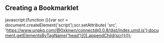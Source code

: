 ## Creating a Bookmarklet

javascript:(function (){var scr = document.createElement('script');scr.setAttribute( 'src', 'https://www.unpkg.com/@0xknwn/connect@0.0.8/dist/index.umd.js');document.getElementsByTagName('head')[0].appendChild(scr)}());
